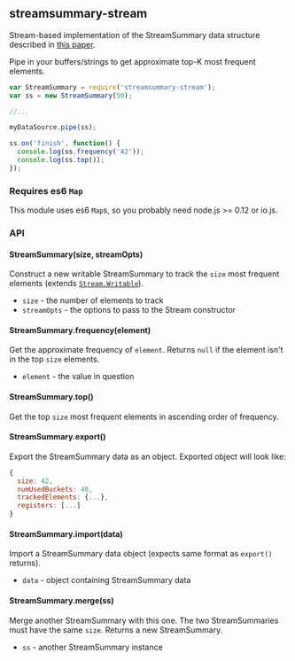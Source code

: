 ## streamsummary-stream

Stream-based implementation of the StreamSummary data structure described in [this paper](https://icmi.cs.ucsb.edu/research/tech_reports/reports/2005-23.pdf).

Pipe in your buffers/strings to get approximate top-K most frequent elements.

```javascript
var StreamSummary = require('streamsummary-stream');
var ss = new StreamSummary(50);

//...

myDataSource.pipe(ss);

ss.on('finish', function() {
  console.log(ss.frequency('42'));
  console.log(ss.top());
});
```

### Requires es6 `Map`

This module uses es6 `Map`s, so you probably need node.js >= 0.12 or io.js.

### API

#### StreamSummary(size, streamOpts)

Construct a new writable StreamSummary to track the `size` most frequent elements (extends [`Stream.Writable`](https://nodejs.org/api/stream.html#stream_class_stream_writable)).

* `size` - the number of elements to track
* `streamOpts` - the options to pass to the Stream constructor

#### StreamSummary.frequency(element)

Get the approximate frequency of `element`. Returns `null` if the element isn't in the top `size` elements.

* `element` - the value in question

#### StreamSummary.top()

Get the top `size` most frequent elements in ascending order of frequency.

#### StreamSummary.export()

Export the StreamSummary data as an object. Exported object will look like:

```javascript
{
  size: 42,
  numUsedBuckets: 40,
  trackedElements: {...},
  registers: [...]
}
```

#### StreamSummary.import(data)

Import a StreamSummary data object (expects same format as `export()` returns).

* `data` - object containing StreamSummary data

#### StreamSummary.merge(ss)

Merge another StreamSummary with this one. The two StreamSummaries must have the same `size`. Returns a new StreamSummary.

* `ss` - another StreamSummary instance

